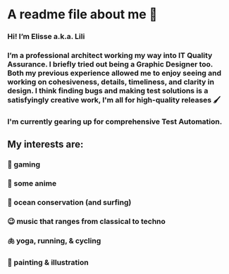 # A readme file about me 🌻

### Hi! I’m Elisse a.k.a. Lili

### I’m a professional architect working my way into IT Quality Assurance. I briefly tried out being a Graphic Designer too. Both my previous experience allowed me to enjoy seeing and working on cohesiveness, details, timeliness, and clarity in design. I think finding bugs and making test solutions is a satisfyingly creative work, I'm all for high-quality releases 🖌

### I'm currently gearing up for comprehensive Test Automation.

## My interests are:
### 🦄 gaming
### 🍿 some anime
### 🌊 ocean conservation (and surfing)
### 😉 music that ranges from classical to techno
### 🫁 yoga, running, & cycling
### 🎨 painting & illustration
